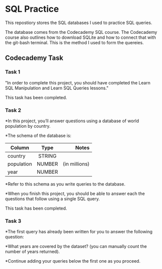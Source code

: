 # SQL Practice

This repostiory stores the SQL databases I used to practice SQL queries. 

The database comes from the Codecademy SQL course. The Codecademy course also outlines how to download SQLite and
how to connect that with the git-bash terminal. This is the method I used to form the quereies. 

## Codecademy Task

### Task 1

"In order to complete this project, you should have completed the Learn SQL Manipulation and Learn SQL Queries lessons."

This task has been completed.

### Task 2 


*In this project, you’ll answer questions using a database of world population by country.

*The schema of the database is:

| Column   |	Type	|    Notes      |
|----------|:----------:|--------------:|
|country   |   STRING	|               |
|population|   NUMBER   | (in millions) |
|year	   |   NUMBER   |	            |

*Refer to this schema as you write queries to the database.

*When you finish this project, you should be able to answer each the questions that follow using a single SQL query.

This task has been completed. 

### Task 3 

*The first query has already been written for you to answer the following question:

*What years are covered by the dataset? (you can manually count the number of years returned).

*Continue adding your queries below the first one as you proceed.
